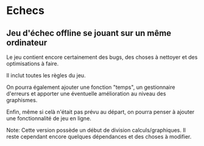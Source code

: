 # Echecs
## Jeu d'échec offline se jouant sur un même ordinateur

Le jeu contient encore certainement des bugs, des choses à nettoyer et des optimisations à faire.

Il inclut toutes les règles du jeu.

On pourra également ajouter une fonction "temps", un gestionnaire d'erreurs et apporter une éventuelle amélioration au niveau des graphismes.

Enfin, même si celà n'était pas prévu au départ, on pourra penser à ajouter une fonctionnalité de jeu en ligne.

Note: Cette version possède un début de division calculs/graphiques. Il reste cependant encore quelques dépendances et des choses à modifier.
